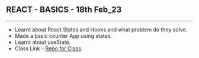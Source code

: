 ## REACT - BASICS - 18th Feb_23

<hr>

- Learnt about React States and Hooks and what problem do they solve.
- Made a basic counter App using states.
- Learnt about useState.
- Class Link - [Repo for Class](https://github.com/MadhavSahi/FullStack-JavaScript-2022-23/tree/main/Class-24-React_Basics_02-18thFeb_23 "CLass Repo 18th Feb")